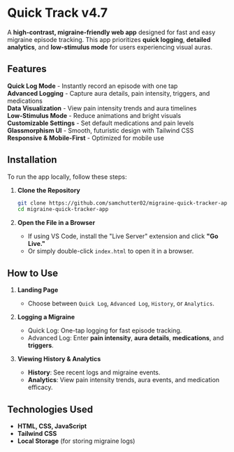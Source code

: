 # Quick Track v4.7

A **high-contrast, migraine-friendly web app** designed for fast and easy migraine episode tracking. This app prioritizes **quick logging**, **detailed analytics**, and **low-stimulus mode** for users experiencing visual auras.

##  Features
**Quick Log Mode** - Instantly record an episode with one tap  
**Advanced Logging** - Capture aura details, pain intensity, triggers, and medications  
**Data Visualization** - View pain intensity trends and aura timelines  
**Low-Stimulus Mode** - Reduce animations and bright visuals  
**Customizable Settings** - Set default medications and pain levels  
**Glassmorphism UI** - Smooth, futuristic design with Tailwind CSS  
**Responsive & Mobile-First** - Optimized for mobile use  

##  Installation
To run the app locally, follow these steps:

1. **Clone the Repository**
   ```sh
   git clone https://github.com/samchutter02/migraine-quick-tracker-app.git
   cd migraine-quick-tracker-app
   ```

2. **Open the File in a Browser**
   - If using VS Code, install the "Live Server" extension and click **"Go Live."**
   - Or simply double-click `index.html` to open it in a browser.

##  How to Use
1. **Landing Page**
   - Choose between `Quick Log`, `Advanced Log`, `History`, or `Analytics`.

2. **Logging a Migraine**
   - Quick Log: One-tap logging for fast episode tracking.
   - Advanced Log: Enter **pain intensity**, **aura details**, **medications**, and **triggers**.

3. **Viewing History & Analytics**
   - **History**: See recent logs and migraine events.
   - **Analytics**: View pain intensity trends, aura events, and medication efficacy.

## Technologies Used
- **HTML, CSS, JavaScript**
- **Tailwind CSS**
- **Local Storage** (for storing migraine logs)
